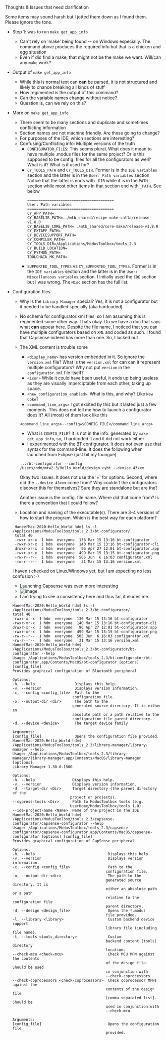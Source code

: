 
Thoughts & Issues that need clarification

Some items may sound harsh but I jotted them down as I found them. Please ignore the tone.

* Step 1: was to run `make get_app_info`
  * Can't rely on 'make' being found -- on Windows especially. The command above produces the required info but that is a chicken and egg situation
  * Even if did find a make, that might not be the make we want. Will/can any `make` work?
* Output of `make get_app_info`
  * While this is normal text can **can** be parsed, it is not structured and likely to chance breaking all kinds of stuff
  * How regimented is the output of this command?
  * Can the variable names change without notice?
  * Question is, can we rely on this?

* More on `make get_app_info`
  * There seem to be many sections and duplicate and sometimes conflicting information
  * Section names are not machine friendly. Are these going to change?
  * For purposes of the IDE, which sections are interesting?
  * Confusing/Conflicting info: Multiple versions of the truth
    * `CONFIGURATOR_FILES`: This seems plural. What does it mean to have multiple .modus files for the same project? Or is this supposed to be config. files for all the configurators as well? What is it? What is it used for?
    * `CY_TOOLS_PATH` and `CY_TOOLS_DIR`. Former is in the `IDE variables` section and the latter is in the `User: Path variables` section. Notice that the latter is ends with `_DIR` while it is in the `PATH` section while most other items in that section end with `_PATH`. See below
        ```
        =======================================
        User: Path variables
        =======================================
        CY_APP_PATH=
        CY_BASELIB_PATH=../mtb_shared/recipe-make-cat1a/release-v1.8.0
        CY_BASELIB_CORE_PATH=../mtb_shared/core-make/release-v1.8.0
        CY_EXTAPP_PATH=
        CY_DEVICESUPPORT_PATH=
        CY_COMPILER_PATH=
        CY_TOOLS_DIR=/Applications/ModusToolbox/tools_2.3
        CY_BUILD_LOCATION=
        CY_PYTHON_PATH=
        TOOLCHAIN_MK_PATH=
        ```
    * `SUPPORTED_TOOL_TYPES` vs `CY_SUPPORTED_TOOL_TYPES`. Former is in the `IDE variables` section and the latter is in the `User: Miscellaneous variables` section. I initially used the `IDE` section but I was wrong. The `Misc` section has the full list.
* Configuration files
    * Why is the `Library Manager` special? Yes, it is not a configurator but it needed to be handled specially (aka hardcoded)
    * No schema for configurator.xml files, so I am assuming this is regimented some other way. Thats okay. Do we have a doc that says what **can** appear here. Despite the file name, I noticed that you can have multiple configurators based on `XML` and coded as such. I found that Capsense indeed has more than one. So, I lucked out
    * The XML content is trouble some
      * `<display_name>` has version embedded in it. So ignore the `version.xml` file? What is the `version.xml` for can can it represent multiple configurators? Why not put `version` in the `configurator.xml` file itself?
      * `<icon>` While it could have been useful, it ends up being useless as they are visually imperciptable from each other, taking up space.
      * `<new_configuration_enabled>`. What is this, and why? Like `New Coke`?
      * `<command_line_args>` I got excited by this but it lasted just a few moments. This does not tell me how to launch a configurator does it? All (most) of them look like this
      ```
      <command_line_args>--config=$CONFIG_FILE</command_line_args>
      ```
        * What is `CONFIG_FILE`? It is not in the info. generated by `make get_app_info`, so, I hardcoded it and it did not work either
        * I experimented with the BT configurator. It does not even use that syntax for the command-line. It does the following when launched from Eclipse (just bit my toungue)
        ```
        .../bt-configurator --config /Users/hdm/mtw2.3/Hello_World/design.cybt --device 43xxx
        ```
        Okay two issues. It does not use the '=' for options. Second, where did the `--device 43xxx` come from? Why couldn't the configurators discover this for themselves? Sure they are standalone but are the?

        Another issue is the config. file name. Where did that come from? Is there a convention that I could follow?

    * Location and naming of the executable(s). There are 3-4 versions of how to start the program. Which is the best way for each platform?
    ```
     HaneefMac-2020:Hello_World hdm$ ls -l /Applications/ModusToolbox/tools_2.3/bt-configurator/
     total 40
     -rwxr-xr-x  1 hdm  everyone  136 Mar 15 13:16 bt-configurator
     -rwxr-xr-x  1 hdm  everyone  140 Mar 15 13:16 bt-configurator-cli
     drwxr-xr-x  3 hdm  everyone   96 Apr 27 12:01 bt-configurator.app
     -rwxr-xr-x  1 hdm  everyone  499 Mar 15 13:15 bt-configurator.png
     -rw-r--r--  1 hdm  everyone  505 Jun  6 16:03 configurator.xml
     -rw-r--r--  1 hdm  everyone   31 Mar 15 13:16 version.xml
     ```
     I haven't checked on Linux/Windows yet, but I am expecting no less confusion :-)
     * Launching Capsense was even more interesting
     * ![image](https://user-images.githubusercontent.com/41269583/121026655-2f08f680-c75b-11eb-97db-d75d4b5655ad.png)
     * I am trying to see a consistency here and thus far, it eludes me.
     ```
     HaneefMac-2020:Hello_World hdm$ ls -l /Applications/ModusToolbox/tools_2.3/bt-configurator/
  total 40
  -rwxr-xr-x  1 hdm  everyone  136 Mar 15 13:16 bt-configurator
  -rwxr-xr-x  1 hdm  everyone  140 Mar 15 13:16 bt-configurator-cli
  drwxr-xr-x  3 hdm  everyone   96 Apr 27 12:01 bt-configurator.app
  -rwxr-xr-x  1 hdm  everyone  499 Mar 15 13:15 bt-configurator.png
  -rw-r--r--  1 hdm  everyone  505 Jun  6 16:03 configurator.xml
  -rw-r--r--  1 hdm  everyone   31 Mar 15 13:16 version.xml
  HaneefMac-2020:Hello_World hdm$ /Applications/ModusToolbox/tools_2.3/bt-configurator/bt-configurator --help
  Usage: /Applications/ModusToolbox/tools_2.3/bt-configurator/bt-configurator.app/Contents/MacOS/bt-configurator [options] [config_file]
  Provides graphical configuration of Bluetooth peripheral

  Options:
    -h, --help                  Displays this help.
    -v, --version               Displays version information.
    -c, --config <config_file>  Path to the
                                configuration file.
    -o, --output-dir <dir>      The path to the
                                generated source directory. It is either an
                                absolute path or a path relative to the
                                configuration file parent directory.
    -d, --device <device>       The target device family

  Arguments:
    [config_file]               Opens the configuration file provided.
  HaneefMac-2020:Hello_World hdm$ /Applications/ModusToolbox/tools_2.3/library-manager/library-manager --help
  Usage: /Applications/ModusToolbox/tools_2.3/library-manager/library-manager.app/Contents/MacOS/library-manager [options]
  Library Manager 1.30.0.1860

  Options:
    -h, --help                 Displays this help.
    -v, --version              Displays version information.
    -d, --target-dir <Dir>     Target directory (the parent directory of the
                               project or projects).
    --cypress-tools <Dir>      Path to ModusToolbox tools (e.g.
                               UserHome/ModusToolbox/tools_1.0).
    --ide-project-name <Name>  Name of the project in the IDE.
  HaneefMac-2020:Hello_World hdm$ /Applications/ModusToolbox/tools_2.3/capsense-configurator/capsense-configurator --help
  Usage: /Applications/ModusToolbox/tools_2.3/capsense-configurator/capsense-configurator.app/Contents/MacOS/capsense-configurator [options] [config_file]
  Provides graphical configuration of CapSense peripheral

  Options:
    -h, --help                                 Displays this help.
    -v, --version                              Displays version information.
    -c, --config <config_file>                 Path to the
                                               configuration file.
    -o, --output-dir <dir>                     The path to the
                                               generated source directory. It is
                                               either an absolute path or a path
                                               relative to the configuration file
                                               parent directory.
    -d, --design <design_file>                 Opens the *.modus
                                               file provided.
    -l, --library <library>                    Custom backend device support
                                               library file (including file name).
    -t, --tools <tools_directory>              Custom
                                               backend content (tools) directory
                                               location.
    --check-mcu <check-mcu>                    Check MCU MPN against the contents
                                               of the design file. Should be used
                                               in conjunction with
                                               --check-coprocessors
    --check-coprocessors <check-coprocessors>  Check coprocessor MPNs against the
                                               contents of the design file
                                               [comma-separated list]. Should be
                                               used in conjunction with
                                               --check-mcu

  Arguments:
    [config_file]                              Opens the configuration file
                                               provided.
    ```

    
